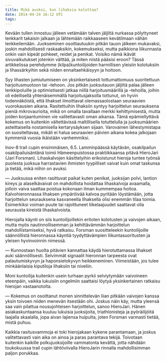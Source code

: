 ```yaml
---
title: Mikä avuksi, kun lihaksia kolottaa?
date: 2014-04-24 16:12 UTC
tags:
---
```


Kevään tullen innostuu jälleen vetämään talven jäljiltä nurkassa pölyttyneet lenkkarit takaisin jalkaan ja lähtemään raikkaaseen kevätilmaan vähän lenkkeilemään. Juokseminen osoittautuukin pitkän tauon jälkeen mukavaksi, joskin mahdollisesti raskaaksikin, kokemukseksi, mutta palkkiona liikunnasta onkin vain kipeät pohkeet, reidet ja penikat. Voisiko nämä ikävät sivuvaikutukset jotenkin välttää, ja miten niistä pääsisi eroon? Tässä artikkelissa perehdymme (kilpa)kuntoilijoiden harmillisen yleisiin kolotuksiin ja lihassärkyihin sekä niiden ennaltaehkäisyyn ja hoitoon.

Syy lihasten jumiutumiseen on yksinkertaisesti tottumattomuus suoritettuun harjoitusmuotoon tai –tehoon. Jos pitkän juoksutauon jäljiltä palaa jälleen lenkkipoluille ja optimistisesti jatkaa niillä harjoitusmäärillä ja –tehoilla, joihin oli edellisellä yhtenäisemmällä harjoitusjaksolla tottunut, on hyvin todennäköistä, että lihakset ilmoittavat olemassaolostaan seuraavien vuorokausien aikana. Rasitettuihin lihaksiin syntyy harjoittelun seurauksena pieniä mikrovaurioita, mikä on omalla tavallaan merkki kehittymisestä, mutta joiden korjaantuminen vie valitettavasti oman aikansa. Tämä epämiellyttävä kokemus on kuitenkin vältettävissä maltillisella totuttelulla ja juoksumäärien asteittaisella nostamisella kertarysäyksen sijaan. Varovainen lähestymistapa on suositeltavaa, mikäli ei halua seuraavien päivien aikana kokea jalkojaan kymmeniä vuosia ikäistään vanhemmiksi.

Inov-8 trail cupin ensimmäisen, 6.5. Lamminpäässä käytävän, osakilpailun osakilpailuisäntänä toimii Hämeenpuistossa praktiikkaansa pitävä HieroJari (Jari Forsman). Lihaskalvojen käsittelyihin erikoistunut hieroja tuntee työnsä puolesta juoksua harrastavien ihmisten tyypilliset vaivat kuin omat taskunsa ja tietää, mikä niihin on avuksi.

— Juoksussa eniten rasittuvat paikat kuten penikat, juoksijan polvi, lantion kireys ja alaselkävaivat on mahdollista hoidattaa lihaskalvoja avaamalla, jolloin vaiva saattaa poistua kokonaan ilman kummempaa hoitoa.
Kalvohieronnassa lihaksen ympäröivää kalvoa pyritään löystämään, jotta harjoittelun seurauksena kasvaneella lihaksella olisi enemmän tilaa toimia. Esimerkiksi voiman puute tai rajoittuneet liikelaajuudet saattavat olla seurausta kireistä lihaskalvoista.

Hierojalla käynti on siis kuntoilijoillekin eritoten kolotusten ja vaivojen aikaan, mutta myös nautinnollisemman ja kehittävämmän harjoittelun mahdollistamiseksi, hyvä ratkaisu. Forsman suositteleekin kuntoilijoille säännöllistä hieronnassa käyntiä tyydyttävämpien liikuntasuoritusten ja yleisen hyvinvoinnin nimessä.

— Kunnostaan huolta pitävien kannattaa käydä hierotuttamassa lihakset auki säännöllisesti. Selvimmät signaalit hieronnan tarpeesta ovat palautumiskyvyn ja haponsietokyvyn heikkeneminen. Viimeistään, jos tulee minkäänlaisia kiputiloja lihaksiin tai niveliin.

Moni kuntoilija kuitenkin usein turhaan pyrkii selviytymään vaivoineen eteenpäin, vaikka lukuisiin ongelmiin saattaisi löytyä yksinkertainen ratkaisu hierojan vastaanotolta.

— Kokemus on osoittanut monen sinnittelevän liian pitkään vaivojen kanssa yksin toivoen niiden menevän itsestään ohi. Joskus näin käy, mutta yleensä saa vain pilattua nousujohteisen harjoittelun, sanoo HieroJari.
Hänen asiakaskuntaansa kuuluu lukuisia juoksijoita, triathlonisteja ja pyöräilijöitä laajalla skaalalla, jopa aivan lajiensa huipulta, joten Forsman varmasti tietää, mistä puhuu.

Kaikkia rasitusvammoja ei toki hierojakaan kykene parantamaan, ja joskus valitettavasti vain aika on ainoa ja paras parantava tekijä. Toivotaan kuitenkin kaikille polkujuoksijoille vammatonta kevättä, jotta nähdään toukokuussa trail cupin lähtöviivalla HieroJarin rinnalla mahdollisimman paljon porukkaa.